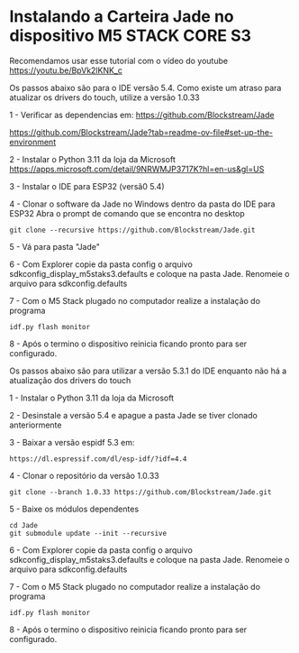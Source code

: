 # Instalando a Carteira Jade no dispositivo M5 STACK CORE S3 #
Recomendamos usar esse tutorial com o vídeo do youtube https://youtu.be/BpVk2lKNK_c

Os passos abaixo são para o IDE versão 5.4. Como existe um atraso para atualizar os drivers do touch, utilize a versão 1.0.33

1 - Verificar as dependencias em:
https://github.com/Blockstream/Jade

https://github.com/Blockstream/Jade?tab=readme-ov-file#set-up-the-environment
 
2 - Instalar o Python 3.11 da loja da Microsoft
https://apps.microsoft.com/detail/9NRWMJP3717K?hl=en-us&gl=US

3 - Instalar o IDE para ESP32 (versã0 5.4)

4 - Clonar o software da Jade no Windows dentro da pasta do IDE para ESP32
Abra o prompt de comando que se encontra no desktop
```
git clone --recursive https://github.com/Blockstream/Jade.git
```
5 - Vá para pasta "Jade"

6 - Com Explorer copie da pasta config o arquivo sdkconfig_display_m5staks3.defaults e coloque na pasta Jade. Renomeie o arquivo para sdkconfig.defaults

7 - Com o M5 Stack plugado no computador realize a instalação do programa
```
idf.py flash monitor
```
8 - Após o termino o dispositivo reinicia ficando pronto para ser configurado.

Os passos abaixo são para utilizar a versão 5.3.1 do IDE enquanto não há a atualização dos drivers do touch

1 - Instalar o Python 3.11 da loja da Microsoft

2 - Desinstale a versão 5.4 e apague a pasta Jade se tiver clonado anteriormente

3 - Baixar a versão espidf 5.3 em:
```
https://dl.espressif.com/dl/esp-idf/?idf=4.4
```

4 - Clonar o repositório da versão 1.0.33
```
git clone --branch 1.0.33 https://github.com/Blockstream/Jade.git
```

5 - Baixe os módulos dependentes
```
cd Jade
git submodule update --init --recursive
```

6 - Com Explorer copie da pasta config o arquivo sdkconfig_display_m5staks3.defaults e coloque na pasta Jade. Renomeie o arquivo para sdkconfig.defaults

7 - Com o M5 Stack plugado no computador realize a instalação do programa
```
idf.py flash monitor
```

8 - Após o termino o dispositivo reinicia ficando pronto para ser configurado.

